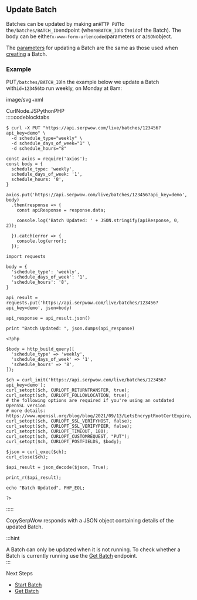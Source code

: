 Update Batch
------------

Batches can be updated by making an`HTTP PUT`to the`/batches/BATCH_ID`endpoint (where`BATCH_ID`is the`id`of the Batch). The body can be either`x-www-form-urlencoded`parameters or a`JSON`object.

The [parameters](/docs/batches-api/batches/create#parameters) for updating a Batch are the same as those used when [creating](/docs/batches-api/batches/create) a Batch.

### Example

PUT`/batches/BATCH_ID`In the example below we update a Batch with`id=123456`to run weekly, on Monday at 8am:





image/svg+xml
































CurlNode.JSPythonPHP  
:::::codeblocktabs


```
$ curl -X PUT "https://api.serpwow.com/live/batches/123456?api_key=demo" \
  -d schedule_type="weekly" \
  -d schedule_days_of_week="1" \
  -d schedule_hours="8"
```

```
const axios = require('axios');
const body = {
  schedule_type: 'weekly',
  schedule_days_of_week: '1',
  schedule_hours: '8',
}

axios.put('https://api.serpwow.com/live/batches/123456?api_key=demo', body)
  .then(response => {
    const apiResponse = response.data;

    console.log('Batch Updated: ' + JSON.stringify(apiResponse, 0, 2));

  }).catch(error => {
    console.log(error);
  });
```

```
import requests

body = {
  'schedule_type': 'weekly',
  'schedule_days_of_week': '1',
  'schedule_hours': '8',
}

api_result = requests.put('https://api.serpwow.com/live/batches/123456?api_key=demo', json=body)

api_response = api_result.json()

print "Batch Updated: ", json.dumps(api_response)
```

```
<?php

$body = http_build_query([
  'schedule_type' => 'weekly',
  'schedule_days_of_week' => '1',
  'schedule_hours' => '8',
]);

$ch = curl_init('https://api.serpwow.com/live/batches/123456?api_key=demo');
curl_setopt($ch, CURLOPT_RETURNTRANSFER, true);
curl_setopt($ch, CURLOPT_FOLLOWLOCATION, true);
# the following options are required if you're using an outdated OpenSSL version
# more details: https://www.openssl.org/blog/blog/2021/09/13/LetsEncryptRootCertExpire/
curl_setopt($ch, CURLOPT_SSL_VERIFYHOST, false);
curl_setopt($ch, CURLOPT_SSL_VERIFYPEER, false);
curl_setopt($ch, CURLOPT_TIMEOUT, 180);
curl_setopt($ch, CURLOPT_CUSTOMREQUEST, "PUT");
curl_setopt($ch, CURLOPT_POSTFIELDS, $body);

$json = curl_exec($ch);
curl_close($ch);

$api_result = json_decode($json, True);

print_r($api_result);

echo "Batch Updated", PHP_EOL;

?>
```
  
:::::

CopySerpWow responds with a JSON object containing details of the updated Batch.

  
:::hint



A Batch can only be updated when it is not running. To check whether a Batch is currently running use the [Get Batch](/docs/batches-api/batches/get) endpoint.  
:::

Next Steps

* [Start Batch](/docs/batches-api/batches/start)
* [Get Batch](/docs/batches-api/batches/get)

